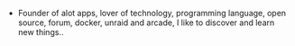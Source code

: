 - Founder of alot apps, lover of technology, programming language, open source, forum, docker, unraid and arcade, I like to discover and learn new things..
  <br>










































































































































































































































































































































































































































































































































































































































































































































































































































































































































































































































































































































































































































































































































































































































































































































































































































































































































































































































































































































































































































































































































































